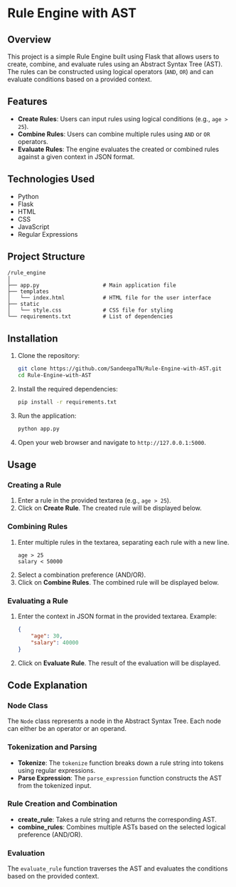 # Rule Engine with AST

## Overview

This project is a simple Rule Engine built using Flask that allows users to create, combine, and evaluate rules using an Abstract Syntax Tree (AST). The rules can be constructed using logical operators (`AND`, `OR`) and can evaluate conditions based on a provided context.

## Features

- **Create Rules**: Users can input rules using logical conditions (e.g., `age > 25`).
- **Combine Rules**: Users can combine multiple rules using `AND` or `OR` operators.
- **Evaluate Rules**: The engine evaluates the created or combined rules against a given context in JSON format.

## Technologies Used

- Python
- Flask
- HTML
- CSS
- JavaScript
- Regular Expressions

## Project Structure

```
/rule_engine
│
├── app.py                    # Main application file
├── templates
│   └── index.html            # HTML file for the user interface
├── static
│   └── style.css             # CSS file for styling
└── requirements.txt          # List of dependencies
```

## Installation

1. Clone the repository:

   ```bash
   git clone https://github.com/SandeepaTN/Rule-Engine-with-AST.git
   cd Rule-Engine-with-AST
   ```

2. Install the required dependencies:

   ```bash
   pip install -r requirements.txt
   ```

3. Run the application:

   ```bash
   python app.py
   ```

4. Open your web browser and navigate to `http://127.0.0.1:5000`.


## Usage

### Creating a Rule

1. Enter a rule in the provided textarea (e.g., `age > 25`).
2. Click on **Create Rule**. The created rule will be displayed below.

### Combining Rules

1. Enter multiple rules in the textarea, separating each rule with a new line.
   ```
   age > 25
   salary < 50000
   ```
2. Select a combination preference (AND/OR).
3. Click on **Combine Rules**. The combined rule will be displayed below.

### Evaluating a Rule

1. Enter the context in JSON format in the provided textarea. Example:
   ```json
   {
       "age": 30,
       "salary": 40000
   }
   ```
2. Click on **Evaluate Rule**. The result of the evaluation will be displayed.

## Code Explanation

### Node Class

The `Node` class represents a node in the Abstract Syntax Tree. Each node can either be an operator or an operand.

### Tokenization and Parsing

- **Tokenize**: The `tokenize` function breaks down a rule string into tokens using regular expressions.
- **Parse Expression**: The `parse_expression` function constructs the AST from the tokenized input.

### Rule Creation and Combination

- **create_rule**: Takes a rule string and returns the corresponding AST.
- **combine_rules**: Combines multiple ASTs based on the selected logical preference (AND/OR).

### Evaluation

The `evaluate_rule` function traverses the AST and evaluates the conditions based on the provided context.
